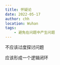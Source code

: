 ```yaml
---
title: 怀疑论
date: 2022-05-17
author: chh
location: Wuhan  
tags:
    - 避免在问题中产生问题
---
```

不应该过度探讨问题

应该形成一个逻辑闭环